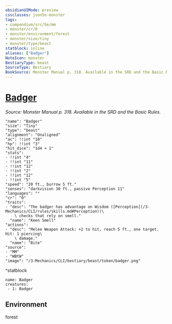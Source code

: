 ```yaml
---
obsidianUIMode: preview
cssclasses: json5e-monster
tags:
- compendium/src/5e/mm
- monster/cr/0
- monster/environment/forest
- monster/size/tiny
- monster/type/beast
statblock: inline
aliases: ["Badger"]
NoteIcon: monster
BestiaryType: beast
SourceType: Bestiary
BookSource: Monster Manual p. 318. Available in the SRD and the Basic Rules.
---
```

# [Badger](3-Mechanics\CLI\bestiary\beast/badger.md)
*Source: Monster Manual p. 318. Available in the SRD and the Basic Rules.*  

```statblock
"name": "Badger"
"size": "Tiny"
"type": "beast"
"alignment": "Unaligned"
"ac": !!int "10"
"hp": !!int "3"
"hit_dice": "1d4 + 1"
"stats":
- !!int "4"
- !!int "11"
- !!int "12"
- !!int "2"
- !!int "12"
- !!int "5"
"speed": "20 ft., burrow 5 ft."
"senses": "darkvision 30 ft., passive Perception 11"
"languages": ""
"cr": "0"
"traits":
- "desc": "The badger has advantage on Wisdom ([Perception](/3-Mechanics/CLI/rules/skills.md#Perception))\
    \ checks that rely on smell."
  "name": "Keen Smell"
"actions":
- "desc": "Melee Weapon Attack: +2 to hit, reach 5 ft., one target. Hit: 1 piercing\
    \ damage."
  "name": "Bite"
"source":
- "MM"
- "WBtW"
"image": "/3-Mechanics/CLI/bestiary/beast/token/badger.png"
```
^statblock

```encounter-table
name: Badger
creatures:
 - 1: Badger
```

## Environment

forest